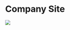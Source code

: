 # Company Site
![]([[image_url](https://github.com/triplem04/company-site/blob/main/Screenshot%202025-03-01%20122112.png?raw=true)](https://github.com/triplem04/company-site/blob/17543c945f4a648ef2d9d8222e025f8b3a8670b5/Screenshot%202025-03-01%20122112.png))
